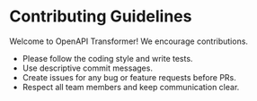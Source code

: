 # Contributing Guidelines

Welcome to OpenAPI Transformer! We encourage contributions.

- Please follow the coding style and write tests.
- Use descriptive commit messages.
- Create issues for any bug or feature requests before PRs.
- Respect all team members and keep communication clear.
